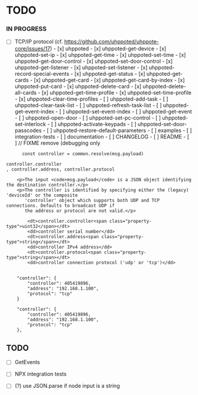 # TODO

### IN PROGRESS

- [ ] TCP/IP protocol (cf. https://github.com/uhppoted/uhppote-core/issues/17)
      - [x] uhppoted
      - [x] uhppoted-get-device
      - [x] uhppoted-set-ip
      - [x] uhppoted-get-time
      - [x] uhppoted-set-time
      - [x] uhppoted-get-door-control
      - [x] uhppoted-set-door-control
      - [x] uhppoted-get-listener
      - [x] uhppoted-set-listener
      - [x] uhppoted-record-special-events
      - [x] uhppoted-get-status
      - [x] uhppoted-get-cards
      - [x] uhppoted-get-card
      - [x] uhppoted-get-card-by-index
      - [x] uhppoted-put-card
      - [x] uhppoted-delete-card
      - [x] uhppoted-delete-all-cards
      - [x] uhppoted-get-time-profile
      - [x] uhppoted-set-time-profile
      - [x] uhppoted-clear-time-profiles
      - [ ] uhppoted-add-task
      - [ ] uhppoted-clear-task-list
      - [ ] uhppoted-refresh-task-list
      - [ ] uhppoted-get-event-index
      - [ ] uhppoted-set-event-index
      - [ ] uhppoted-get-event
      - [ ] uhppoted-open-door
      - [ ] uhppoted-set-pc-control
      - [ ] uhppoted-set-interlock
      - [ ] uhppoted-activate-keypads
      - [ ] uhppoted-set-door-passcodes
      - [ ] uhppoted-restore-default-parameters
      - [ ] examples
      - [ ] integration-tests
      - [ ] documentation
      - [ ] CHANGELOG
      - [ ] README
      - [ ] // FIXME remove (debugging only

```
      const controller = common.resolve(msg.payload)

controller.controller
, controller.address, controller.protocol

    <p>The input <code>msg.payload</code> is a JSON object identifying the destination controller.</p>
    <p>The controller is identified by specifying either the (legacy) 'deviceId' or the composite
       'controller' object which supports both UDP and TCP connections. Defaults to broadcast UDP if
       the address or protocol are not valid.</p>

        <dt>controller.controller<span class="property-type">uint32</span></dt>
        <dd>controller serial number</dd>
        <dt>controller.address<span class="property-type">string</span></dt>
        <dd>controller IPv4 address</dd>
        <dt>controller.protocol<span class="property-type">string</span></dt>
        <dd>controller connection protocol ('udp' or 'tcp')</dd>


    "controller": {
        "controller": 405419896,
        "address": "192.168.1.100",
        "protocol": "tcp"
    }

    "controller": {
        "controller": 405419896,
        "address": "192.168.1.100",
        "protocol": "tcp"
    },
```

## TODO

- [ ] GetEvents
- [ ] NPX integration tests
- [ ] (?) use JSON.parse if node input is a string

